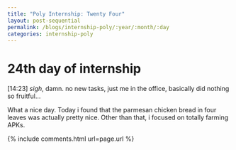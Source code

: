 ```yaml
---
title: "Poly Internship: Twenty Four"
layout: post-sequential
permalink: /blogs/internship-poly/:year/:month/:day
categories: internship-poly
---
```

# 24th day of internship

<span class="timestamp">[14:23]</span> _sigh_, damn. no new tasks, just me in the office, basically did nothing so fruitful...

What a nice day. Today i found that the parmesan chicken bread in four leaves was actually pretty nice. Other than that, i focused on totally farming APKs.


{% include comments.html url=page.url %}
